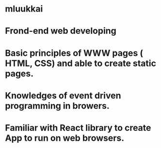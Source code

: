 # mluukkai
# Frond-end web developing
# Basic principles of WWW pages ( HTML, CSS) and able to create static pages. 
# Knowledges of event driven programming in browers.
# Familiar with React library to create App to run on web browsers.
